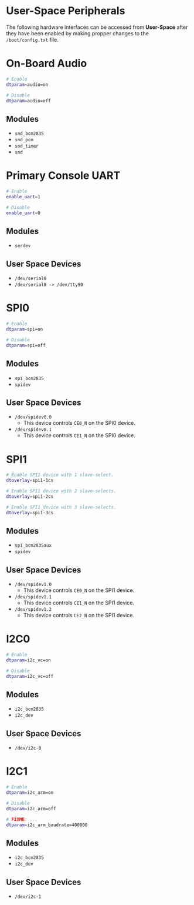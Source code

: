 
# User-Space Peripherals

The following hardware interfaces can be accessed from **User-Space** after
they have been enabled by making propper changes to the `/boot/config.txt` file.


# On-Board Audio

```sh
# Enable
dtparam=audio=on
```

```sh
# Disable
dtparam=audio=off
```

## Modules
* `snd_bcm2835`
* `snd_pcm`
* `snd_timer`
* `snd`


# Primary Console UART

```sh
# Enable
enable_uart=1
```

```sh
# Disable
enable_uart=0
```

## Modules
* `serdev`

## User Space Devices
* `/dev/serial0`
* `/dev/serial0 -> /dev/ttyS0`


# SPI0

```sh
# Enable
dtparam=spi=on
```

```sh
# Disable
dtparam=spi=off
```

## Modules
* `spi_bcm2835`
* `spidev`

## User Space Devices
* `/dev/spidev0.0`
    * This device controls `CE0_N` on the SPI0 device.
* `/dev/spidev0.1`
    * This device controls `CE1_N` on the SPI0 device.


# SPI1

```sh
# Enable SPI1 device with 1 slave-select.
dtoverlay=spi1-1cs
```

```sh
# Enable SPI1 device with 2 slave-selects.
dtoverlay=spi1-2cs
```

```sh
# Enable SPI1 device with 3 slave-selects.
dtoverlay=spi1-3cs
```

## Modules
* `spi_bcm2835aux`
* `spidev`

## User Space Devices
* `/dev/spidev1.0`
    * This device controls `CE0_N` on the SPI1 device.
* `/dev/spidev1.1`
    * This device controls `CE1_N` on the SPI1 device.
* `/dev/spidev1.2`
    * This device controls `CE2_N` on the SPI1 device.


# I2C0

```sh
# Enable
dtparam=i2c_vc=on
```

```sh
# Disable
dtparam=i2c_vc=off
```

## Modules
* `i2c_bcm2835`
* `i2c_dev`

## User Space Devices
* `/dev/i2c-0`


# I2C1

```sh
# Enable
dtparam=i2c_arm=on
```

```sh
# Disable
dtparam=i2c_arm=off
```

```sh
# FIXME: ...
dtparam=i2c_arm_baudrate=400000
```

## Modules
* `i2c_bcm2835`
* `i2c_dev`

## User Space Devices
* `/dev/i2c-1`
